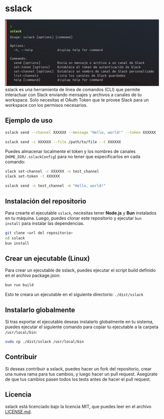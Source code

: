 # sslack

![1715393379939](image/Readme/1715393379939.png)
sslack es una herramienta de línea de comandos (CLI) que permite interactuar con Slack enviando mensajes y archivos a canales de tu workspace. Solo necesitas el OAuth Token que te provee Slack para un workspace con los permisos necesarios.

## Ejemplo de uso

```bash
sslack send --channel XXXXXX --message "Hello, world!" --token XXXXXX
```

```bash
sslack send -c XXXXXX --file /path/to/file --t XXXXXX
```

Puedes almacenar localmente el token y los nombres de canales (`HOME_DIR/.sslackConfig`) para no tener que especificarlos en cada comando:

```bash
slack set-channel -c XXXXXX -n test_channel
slack set-token -t XXXXXX
```

```bash
sslack send -n test_channel -m "Hello, world!"
```

## Instalación del repositorio

Para crearte el ejecutable `sslack`, necesitas tener **Node.js** y **Bun** instalados en tu máquina. Luego, puedes clonar este repositorio y ejecutar `bun install` para instalar las dependencias.

```bash
git clone <url del repositorio>
cd sslack
bun install
```

## Crear un ejecutable (Linux)

Para crear un ejecutable de sslack, puedes ejecutar el script build definido en el archivo package.json:

```bash
bun run build
```

Esto te creara un ejecutable en el siguiente directorio: `./dist/sslack	`

## Instalarlo globalmente

Si tras exportar el ejecutable deseas instalarlo globalmente en tu sistema, puedes ejecutar el siguiente comando para copiar tu ejecutable a la carpeta `/usr/local/bin`:

```bash
sudo cp ./dist/sslack /usr/local/bin
```

## Contribuir

Si deseas contribuir a sslack, puedes hacer un fork del repositorio, crear una nueva rama para tus cambios, y luego hacer un pull request. Asegúrate de que tus cambios pasen todos los tests antes de hacer el pull request.

## Licencia

sslack está licenciado bajo la licencia MIT, que puedes leer en el archivo [LICENSE.md](LICENSE.md).
